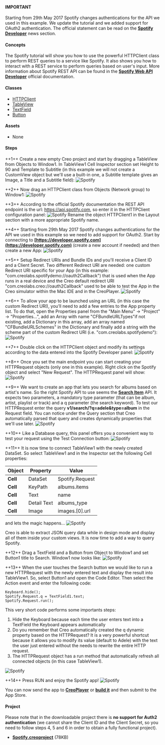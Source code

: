 #### IMPORTANT
Starting from 29th May 2017 Spotify changes authentications for the API we used in this example. We update the tutorial and we added support for OAuth2 authentication. The official statement can be read on the **[Spotify Developer](https://developer.spotify.com/news-stories/2017/01/27/removing-unauthenticated-calls-to-the-web-api/)** news section.

#### Concepts
The Spotify tutorial will show you how to use the powerful HTTPClient class to perform REST queries to a service like Spotify. It also shows you how to interact with a REST service to perform queries based on user's input. More information about Spotify REST API can be found in the **[Spotify Web API Developer](https://developer.spotify.com/web-api/")** official documentation.

#### Classes
* [HTTPClient](../classes/HTTPClient.md)
* [TableView](../classes/TableView.md)
* [TextField](../classes/TextField.md)
* [Button](../classes/Button.md)

#### Assets
* None

#### Steps
++1++ Create a new empty Creo project and start by dragging a TableView from Objects to Window1. In TableView1 Cell Inspector section set Height to 90 and Template to Subtitle (in this example we will not create a CustomView object but we'll use a built-in one, a Subtitle template gives an Image, a Title and a Subtitle field):
![Spotify](../images/tutorials/spotify-2.png)

++2++ Now drag an HTTPClient class from Objects (Network group) to Window1:
![Spotify](../images/tutorials/spotify1.gif)

++3++ According to the official Spotify documentation the REST API endpoint is the url: https://api.spotify.com, so enter it in the HTTPClient configuration panel:
![Spotify](../images/tutorials/spotify-3.png)
Rename the object HTTPClient1 in the Layout section with a more appropriate Spotify name.

++4++ Starting from 29th May 2017 Spotify changes authentications for the API we used in this example so we need to add support for OAuth2. Start by connecting to **[https://developer.spotify.com](https://developer.spotify.com)** (create a new account if needed) and then create a new App:
![Spotify](../images/tutorials/spotify-10.png)

++5++ Setup Redirect URIs and Bundle IDs and you'll receive a Client ID and a Client Secret. Two different Redirect URI are needed: one custom Redirect URI specific for your App (in this example: "com.creolabs.spotifydemo://oauth2Callback") that is used when the App runs in a real device and the Creo default redirect URI "com.creolabs.creo://oauth2Callback" used to be able to test the App in the Creo simulator within the Mac IDE and in the CreoPlayer.
![Spotify](../images/tutorials/spotify-11.png)

++6++ To allow your app to be launched using an URL (in this case the custom Redirect URI), you’ll need to add a few entries to the App property list. To do that, open the Properties panel from the "Main Menu" -> "Project" -> "Properties...", add an Array with name "CFBundleURLTypes"if not existing, add a Dictionary in this array, add an array named "CFBundleURLSchemes" in the Dictionary and finally add a string with the scheme part of the custom Redirect URI (i.e. "com.creolabs.spotifydemo"):
![Spotify](../images/tutorials/spotify-13.png)

++7++ Double click on the HTTPClient object and modify its settings according to the data entered into the Spotify Developer panel:
![Spotify](../images/tutorials/spotify-12.png)

++8++ Once you set the main endpoint you can start creating your HTTPRequest objects (only one in this example). Right click on the Spotify object and select "New Request". The HTTPRequest panel will show:
![Spotify](../images/tutorials/spotify-4.png)

++9++ We want to create an app that lets you search for albums based on artist's name. So the right Spotify API to use seems the **[Search Item](https://developer.spotify.com/web-api/search-item/)** API. It expects two parameters, a mandatory type parameter (that can be album, artist, playlist or track) and a q parameter (the search keyword). To test our HTTPRequest enter the query **v1/search/?q=adele&type=album** in the Request field. You can notice under the Query section that Creo automatically parsed that query and creates dynamically properties that we'll use later.
![Spotify](../images/tutorials/spotify-5.png)

++10++ Like a Database query, this panel offers you a convenient way to test your request using the Test Connection button:
![Spotify](../images/tutorials/spotify-6.png)

++11++ It is now time to connect TableView1 with the newly created DataSet. So select TableView1 and in the Inspector set the following Cell properties:

| Object | Property | Value |
| ---------- | --------- | --------- |
| **Cell** | DataSet | Spotify.Request |
| **Cell** | KeyPath | albums.items |
| **Cell** | Text | name |
| **Cell** | Detail Text | albums_type |
| **Cell** | Image | images.[0].url |

and lets the magic happens...
![Spotify](../images/tutorials/spotify-7.png)

Creo is able to extract JSON query data while in design mode and display all of them inside your custom views. It is now time to add a way to query Spotify. 

++12++ Drag a TextField and a Button from Object to Window1 and set Button1 title to Search. Window1 now looks like:
![Spotify](../images/tutorials/spotify-8.png)

++13++ When the user touches the Search button we would like to run a new HTTPRequest with the newly entered text and display the result into TableView1. So, select Button1 and open the Code Editor. Then select the Action event and enter the following code:
```
Keyboard.hide();
Spotify.Request.q = TextField1.text;
Spotify.Request.run();
```

This very short code performs some importants steps:
1. Hide the Keyboard because each time the user enters text into a TextField the Keyboard appears automatically
2. Do you remember that Creo automatically created the q dynamic property based on the HTTPRequest? It is a very powerful shortcut because it allows you to modify its value (default to Adele) with the text the user just entered without the needs to rewrite the entire HTTP request.
3. The HTTPRequest object has a run method that automatically refresh all connected objects (in this case TableView1).

![Spotify](../images/tutorials/spotify-9.png)

++14++ Press RUN and enjoy the Spotify app!
![Spotify](../images/tutorials/spotify2.gif)

You can now send the app to **[CreoPlayer](../creo/creoplayer.md)** or **[build it](../creo/build-your-app.md)** and then submit to the App Store.

#### Project
Please note that in the downloadable project there is **no support for Auth2 authentication** (we cannot share the Client ID and the Client Secret, so you need to follow steps 4, 5 and 6 in order to obtain a fully functional project).
* **[Spotify.creoproject](../assets/spotify.zip)** (78KB)

